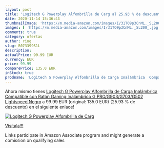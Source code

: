 ```yaml
---
layout: post
title: 'Logitech G Powerplay Alfombrilla de Carg al 25.93 % de descuento'
date: 2020-11-14 15:36:43
thumbnailImage: 'https://m.media-amazon.com/images/I/31TO9p3CnML._SL200_.jpg'
images: [ 'https://m.media-amazon.com/images/I/31TO9p3CnML._SL200_.jpg' ]
comments: true
category: ofertas
author: ring
slug: B073399S1L
description:
actualPrice: 99.99 EUR
currency: EUR
price: 99.99
comparePrice: 135.0 EUR
inStock: true
prodname: 'Logitech G Powerplay Alfombrilla de Carga Inalámbrica  Compatible con Ratón Gaming Inalámbrico G PRO/G903/G703/G502 Lightspeed   Negro'
---
```


Ahora mismo tienes [Logitech G Powerplay Alfombrilla de Carga Inalámbrica  Compatible con Ratón Gaming Inalámbrico G PRO/G903/G703/G502 Lightspeed   Negro](https://www.amazon.es/dp/B073399S1L/?tag=tolees-21) a 99.99 EUR (original: 135.0 EUR) (25.93 %  de descuento) en el siguiente enlace!

[![Logitech G Powerplay Alfombrilla de Carg](https://m.media-amazon.com/images/I/31TO9p3CnML._SL200_.jpg)](https://www.amazon.es/dp/B073399S1L/?tag=tolees-21)

[Visítala!!!](https://www.amazon.es/dp/B073399S1L/?tag=tolees-21)

Links participate in Amazon Associate program and might generate a comission on qualifying sales
